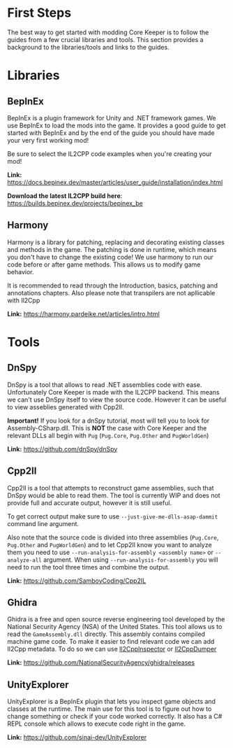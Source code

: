 # First Steps
The best way to get started with modding Core Keeper is to follow the guides from a few crucial libraries and tools.
This section provides a background to the libraries/tools and links to the guides. 

# Libraries

## BepInEx
BepInEx is a plugin framework for Unity and .NET framework games. We use BepInEx to load the mods into the game. 
It provides a good guide to get started with BepInEx and by the end of the guide you should have made your very first working mod!

Be sure to select the IL2CPP code examples when you're creating your mod!

**Link:** https://docs.bepinex.dev/master/articles/user_guide/installation/index.html

**Download the latest IL2CPP build here**: https://builds.bepinex.dev/projects/bepinex_be

## Harmony
Harmony is a library for patching, replacing and decorating existing classes and methods in the game. 
The patching is done in runtime, which means you don't have to change the existing code!
We use harmony to run our code before or after game methods. This allows us to modify game behavior.

It is recommended to read through the Introduction, basics, patching and annotations chapters. Also please note that transpilers are not apllicable with Il2Cpp

**Link:** https://harmony.pardeike.net/articles/intro.html

# Tools

## DnSpy
DnSpy is a tool that allows to read .NET assemblies code with ease. Unfortunately Core Keeper is made with the IL2CPP backend. This means we can't use DnSpy itself to view the source code. However it can be useful to view asseblies generated with Cpp2Il.

**Important!** If you look for a dnSpy tutorial, most will tell you to look for Assembly-CSharp.dll. This is **NOT** the case with Core Keeper and the relevant DLLs all begin with `Pug` (`Pug.Core`, `Pug.Other` and `PugWorldGen`)

**Link:** https://github.com/dnSpy/dnSpy

## Cpp2Il
Cpp2Il is a tool that attempts to reconstruct game assemblies, such that DnSpy would be able to read them. The tool is currently WIP and does not provide full and accurate output, however it is still useful.

To get correct output make sure to use `--just-give-me-dlls-asap-dammit` command line argument. 

Also note that the source code is divided into three assemblies (`Pug.Core`, `Pug.Other` and `PugWorldGen`) and to let Cpp2Il know you want to analyze them you need to use `--run-analysis-for-assembly <assembly name>` or `--analyze-all` argument. When using `--run-analysis-for-assembly` you will need to run the tool three times and combine the output.

**Link:** https://github.com/SamboyCoding/Cpp2IL

## Ghidra
Ghidra is a free and open source reverse engineering tool developed by the National Security Agency (NSA) of the United States. This tool allows us to read the `GameAssembly.dll` directly. This assembly contains compiled machine game code. To make it easier to find relevant code we can add Il2Cpp metadata. To do so we can use [Il2CppInspector](https://github.com/djkaty/Il2CppInspector) or [Il2CppDumper](https://github.com/Perfare/Il2CppDumper)

**Link:** https://github.com/NationalSecurityAgency/ghidra/releases

## UnityExplorer
UnityExplorer is a BepInEx plugin that lets you inspect game objects and classes at the runtime. The main use for this tool is to figure out how to change something or check if your code worked correctly. It also has a C# REPL console which allows to execute code right in the game.

**Link:** https://github.com/sinai-dev/UnityExplorer
